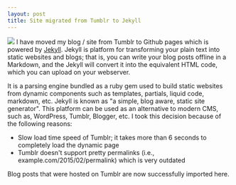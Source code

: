 ```yaml
---
layout: post
title: Site migrated from Tumblr to Jekyll
---
```

![]({{baseurl}}/media/images/jekyll-logo.png)
<span class="firstcharacter">I</span> have moved my blog / site from Tumblr to Github pages which is powered by [Jekyll](http://jekyllrb.com/). Jekyll is platform for transforming your plain text into static websites and blogs; that is, you can write your blog posts offline in a Markdown, and the Jekyll will convert it into the equivalent HTML code, which you can upload on your webserver. 

It is a parsing engine bundled as a ruby gem used to build static websites from dynamic components such as templates, partials, liquid code, markdown, etc. Jekyll is known as "a simple, blog aware, static site generator". This platform can be used as an alternative to modern CMS, such as, WordPress, Tumblr, Blogger, etc. I took this decision because of the following reasons:

* Slow load time speed of Tumblr; it takes more than 6 seconds to completely load the dynamic page
* Tumblr doesn't support pretty permalinks (i.e., example.com/2015/02/permalink) which is very outdated

Blog posts that were hosted on Tumblr are now successfully imported here.

